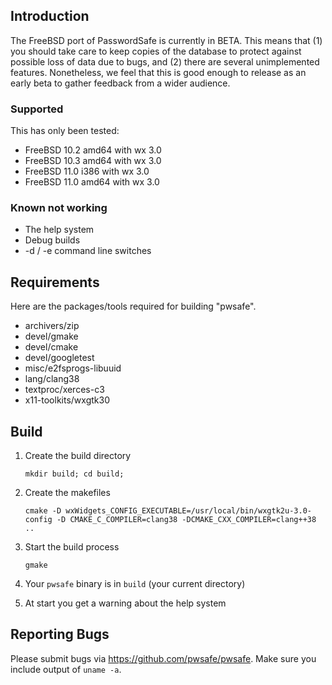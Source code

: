 ## Introduction
The FreeBSD port of PasswordSafe is currently in BETA.
This means that (1) you should take care to keep copies of the
database to protect against possible loss of data due to bugs, and (2)
there are several unimplemented features. Nonetheless, we feel that
this is good enough to release as an early beta to gather feedback
from a wider audience.


### Supported
This has only been tested:
* FreeBSD 10.2 amd64 with wx 3.0
* FreeBSD 10.3 amd64 with wx 3.0
* FreeBSD 11.0 i386 with wx 3.0
* FreeBSD 11.0 amd64 with wx 3.0


### Known not working
* The help system
* Debug builds
* -d / -e command line switches


## Requirements
Here are the packages/tools required for building "pwsafe".
- archivers/zip
- devel/gmake
- devel/cmake
- devel/googletest
- misc/e2fsprogs-libuuid
- lang/clang38
- textproc/xerces-c3
- x11-toolkits/wxgtk30


## Build
1. Create the build directory
    ```
    mkdir build; cd build;
    ```
 
2. Create the makefiles
    ```
    cmake -D wxWidgets_CONFIG_EXECUTABLE=/usr/local/bin/wxgtk2u-3.0-config -D CMAKE_C_COMPILER=clang38 -DCMAKE_CXX_COMPILER=clang++38 ..
    ```
    
3. Start the build process
    ```
    gmake
    ```

4. Your `pwsafe` binary is in `build` (your current directory)

5. At start you get a warning about the help system


## Reporting Bugs
Please submit bugs via https://github.com/pwsafe/pwsafe. 
Make sure you include output of `uname -a`.
